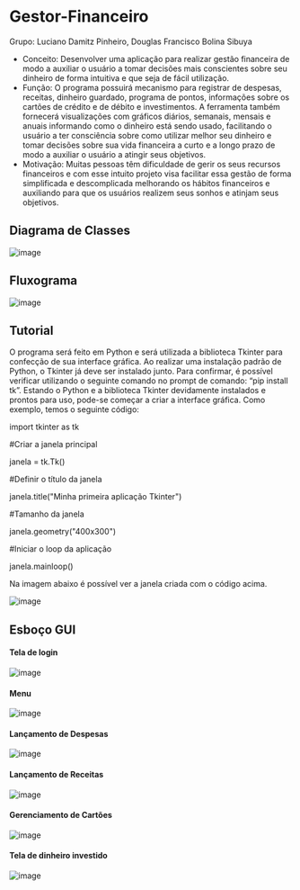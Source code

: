 # Gestor-Financeiro
Grupo: Luciano Damitz Pinheiro, Douglas Francisco Bolina Sibuya
 - Conceito: Desenvolver uma aplicação para realizar gestão financeira de modo a auxiliar o usuário a tomar decisões mais conscientes sobre seu dinheiro de forma intuitiva e que seja de fácil utilização. 
 - Função: O programa possuirá mecanismo para registrar de despesas, receitas, dinheiro guardado, programa de pontos, informações sobre os cartões de crédito e de débito e investimentos. A ferramenta também fornecerá visualizações com gráficos diários, semanais, mensais e anuais informando como o dinheiro está sendo usado, facilitando o usuário a ter consciência sobre como utilizar melhor seu dinheiro e tomar decisões sobre sua vida financeira a curto e a longo prazo de  modo a auxiliar o usuário a atingir seus objetivos. 
 - Motivação: Muitas pessoas têm dificuldade de gerir os seus recursos financeiros e com esse intuito projeto visa facilitar essa gestão de forma simplificada e descomplicada melhorando os hábitos financeiros e auxiliando para que os usuários realizem seus sonhos e atinjam seus objetivos.


## Diagrama de Classes
![image](.images/Diagrama_de_Classe_e_Relacionamento.png)

## Fluxograma
![image](.images/Fluxograma.drawio.png)

## Tutorial
O programa será feito em Python e será utilizada a biblioteca Tkinter para confecção de sua interface gráfica. Ao realizar uma instalação padrão de Python, o Tkinter já deve ser instalado junto. Para confirmar, é possível verificar utilizando o seguinte comando no prompt de comando: “pip install tk”. Estando o Python e a biblioteca Tkinter devidamente instalados e prontos para uso, pode-se começar a criar a interface gráfica. Como exemplo, temos o seguinte código:

import tkinter as tk

#Criar a janela principal

janela = tk.Tk() 


#Definir o título da janela

janela.title("Minha primeira aplicação Tkinter")


#Tamanho da janela

janela.geometry("400x300")

#Iniciar o loop da aplicação

janela.mainloop()


Na imagem abaixo é possível ver a janela criada com o código acima.

![image](https://github.com/user-attachments/assets/2cc58a60-19d3-46a4-ad6a-3e980d063aa5)


## Esboço GUI

#### Tela de login
![image](.images/Tela_Login.png)

#### Menu
![image](.images/Menu.png)

#### Lançamento de Despesas
![image](.images/Lancar_despesa.png)

#### Lançamento de Receitas
![image](.images/Lancar_receitas.png)

#### Gerenciamento de Cartões
![image](.images/Gerenciar_cartões.png)

#### Tela de dinheiro investido
![image](.images/Dinheiro_Investido.png)


